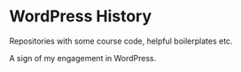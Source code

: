 # WordPress History

Repositories with some course code, helpful boilerplates etc.

A sign of my engagement in WordPress.
